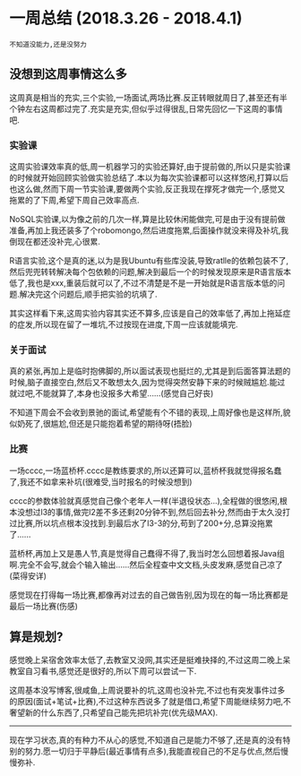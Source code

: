 # 一周总结 (2018.3.26 - 2018.4.1)

```
不知道没能力,还是没努力
```

## 没想到这周事情这么多

这周真是相当的充实,三个实验,一场面试,两场比赛.反正转眼就周日了,甚至还有半个钟左右这周都过完了.充实是充实,但似乎过得很乱,日常先回忆一下这周的事情吧.

### 实验课

这周实验课效率真的低,周一机器学习的实验还算好,由于提前做的,所以只是实验课的时候就开始回顾实验做实验总结了.本以为每次实验课都可以这样悠闲,打算以后也这么做,然而下周一节实验课,要做两个实验,反正我现在撑死才做完一个,感觉又拖累的了下周,希望下周自己效率高点.

NoSQL实验课,以为像之前的几次一样,算是比较休闲能做完,可是由于没有提前做准备,再加上我还装多了个robomongo,然后进度拖累,后面操作就没来得及补坑,我倒现在都还没补完,心很累.

R语言实验,这个是真的迷,以为是我Ubuntu有些库没装,导致ratlle的依赖包装不了,然后兜兜转转解决每个包依赖的问题,解决到最后一个的时候发现原来是R语言版本低了,我也是xxx,重装后就可以了,不过不清楚是不是一开始就是R语言版本低的问题.解决完这个问题后,顺手把实验的坑填了.

其实这样看下来,这周实验内容其实还不算多,应该是自己的效率低了,再加上拖延症的症发,所以现在留了一堆坑,不过按现在进度,下周一应该就能填完.

### 关于面试

真的紧张,再加上是临时抱佛脚的,所以面试表现也挺烂的,尤其是到后面答算法题的时候,脑子直接空白,然后又不敢想太久,因为觉得突然安静下来的时候贼尴尬.能过就过吧,不能就算了,本身也没报多大希望......(感觉自己好丧)

不知道下周会不会收到景驰的面试,希望能有个不错的表现,上周好像也是这样所,貌似奶死了,很尴尬,但还是只能抱着希望的期待呀(捂脸)

### 比赛

一场cccc,一场蓝桥杯.cccc是教练要求的,所以还算可以,蓝桥杯我就觉得报名蠢了,我还不如拿来补坑(很难受,当时报名的时候没想到)

cccc的参数体验就真感觉自己像个老年人一样(半退役状态...),全程做的很悠闲,根本没想过l3的事情,做完l2差不多还剩20分钟不到,然后回去补分,然而由于太久没打过比赛,所以坑点根本没找到.到最后水了l3-3的分,苟到了200+分,总算没拖累了......

蓝桥杯,再加上又是愚人节,真是觉得自己蠢得不得了,我当时怎么回想着报Java组啊.完全不会写,就会个输入输出......然后全程查中文文档,头皮发麻,感觉自己凉了(菜得安详)

感觉现在打得每一场比赛,都像再对过去的自己做告别,因为现在的每一场比赛都是最后一场比赛(伤感)

## 算是规划?

感觉晚上呆宿舍效率太低了,去教室又没网,其实还是挺难抉择的,不过这周二晚上呆教室自习看书,感觉还是很好的,所以下周可以尝试一下.

这周基本没写博客,很咸鱼,上周说要补的坑,这周也没补完,不过也有突发事件过多的原因(面试+笔试+比赛),不过这种东西说多了就是借口,希望下周能继续努力吧,不奢望新的什么东西了,只希望自己能先把坑补完(优先级MAX).

---

现在学习状态,真的有种力不从心的感觉,不知道自己是能力不够了,还是真的没有特别的努力.愿一切归于平静后(最近事情有点多),我能直视自己的不足与优点,然后慢慢弥补.